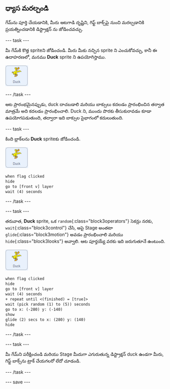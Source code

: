 ## ధ్యాస మరల్చండి

గేమ్‌ను పూర్తి చేయడానికి, మీరు ఆటగాడి దృష్టిని, గిఫ్ట్ బాక్స్‌పై నుంచి మరల్చడానికి ప్రయత్నించడానికి డిస్ట్రాక్షన్ ను జోడించవచ్చు.

--- task ---

మీ గేమ్‌కి కొత్త spriteని జోడించండి. మీరు మీకు నచ్చిన sprite ని ఎంచుకోవచ్చు, కానీ ఈ ఉదాహరణలో, మనము **Duck** sprite ని ఉపయోగిస్తాము.

![duck sprite యొక్క చిత్రం](images/duck-sprite.png)

--- /task ---

ఆట ప్రారంభమైనప్పుడు, duck దాచబడాలి మరియు బాక్సులు కదలడం ప్రారంభించిన తర్వాత మాత్రమే అది కదలడం ప్రారంభించాలి. Duck ని, ముందు పొరకు తీసుకురావడం కూడా ఉపయోగపడుతుంది, తద్వారా ఇది బాక్సుల పైభాగంలో కదులుతుంది.

--- task ---

కింది బ్లాక్‌లను **Duck** spriteకు జోడించండి.

![duck sprite యొక్క చిత్రం](images/duck-sprite.png)

```blocks3
when flag clicked
hide
go to [front v] layer
wait (4) seconds
```

--- /task ---

--- task ---

తరువాత, **Duck** sprite, ఒక `random`{:class="block3operators"} సెకన్లు నరకు, `wait`{:class="block3control"} చేసి, ఆపై Stage అంతటా `glide`{:class="block3motion"}  అవడం ప్రారంభించాలి మరియు `hide`{:class="block3looks"} అవ్వాలి. ఆట పూర్తయ్యే వరకు ఇది జరుగుతూనే ఉంటుంది.

![duck sprite యొక్క చిత్రం](images/duck-sprite.png)

```blocks3
when flag clicked
hide
go to [front v] layer
wait (4) seconds
+ repeat until <(finished) = [true]>
wait (pick random (1) to (5)) seconds
go to x: (-280) y: (-140)
show
glide (2) secs to x: (280) y: (140)
hide
```
--- /task ---

--- task ---

మీ గేమ్‌ని పరీక్షించండి మరియు Stage మీదుగా ఎగురుతున్న డిస్ట్రాక్షన్ duck ఉండగా మీరు, గిఫ్ట్ బాక్స్‌ను ట్రాక్ చేయగలరో లేదో చూడండి.

--- /task ---

--- save ---

